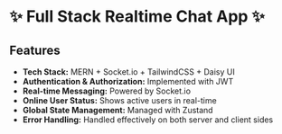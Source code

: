 # ✨ Full Stack Realtime Chat App ✨

## Features
- **Tech Stack:** MERN + Socket.io + TailwindCSS + Daisy UI  
- **Authentication & Authorization:** Implemented with JWT  
- **Real-time Messaging:** Powered by Socket.io  
- **Online User Status:** Shows active users in real-time  
- **Global State Management:** Managed with Zustand  
- **Error Handling:** Handled effectively on both server and client sides  
